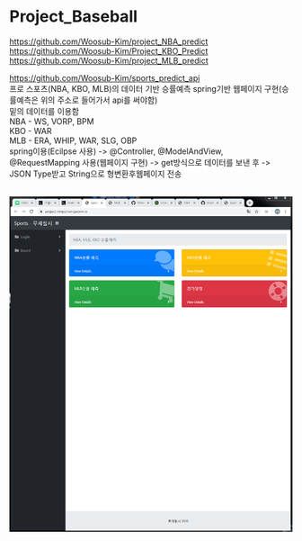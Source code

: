 # Project_Baseball

https://github.com/Woosub-Kim/project_NBA_predict
<br/>
https://github.com/Woosub-Kim/Project_KBO_Predict
<br/>
https://github.com/Woosub-Kim/project_MLB_predict

https://github.com/Woosub-Kim/sports_predict_api
<br/>
프로 스포츠(NBA, KBO, MLB)의 데이터 기반 승률예측 spring기반 웹페이지 구현(승률예측은 위의 주소로 들어가서 api를 써야함) 
<br/>
밑의 데이터를 이용함
<br/>
NBA - WS, VORP, BPM
<br/>
KBO - WAR
<br/>
MLB - ERA, WHIP, WAR, SLG, OBP
<br/>
spring이용(Ecilpse 사용) -> @Controller, @ModelAndView, @RequestMapping 사용(웹페이지 구현) -> get방식으로 데이터를 보낸 후 ->
JSON Type받고 String으로 형변환후웹페이지 전송

<br/>
<img width="" height="" src='https://github.com/namwon94/Project_Baseball/blob/master/webpage.png'></img>
